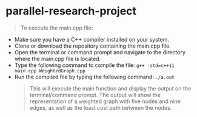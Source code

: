 # parallel-research-project

> To execute the main.cpp file:

- Make sure you have a C++ compiler installed on your system.
- Clone or download the repository containing the main.cpp file.
- Open the terminal or command prompt and navigate to the directory where the main.cpp file is located.
- Type the following command to compile the file: `g++ -std=c++11 main.cpp WeightedGraph.cpp`
- Run the compiled file by typing the following command: `./a.out`
  > This will execute the main function and display the output on the terminal/command prompt. The output will show the representation of a weighted graph with five nodes and nine edges, as well as the least cost path between the nodes.
